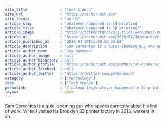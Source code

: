 ```yaml
---
site_title               : "Tech Crunch"
site_url                 : "https://techcrunch.com"
site_locale              : "en_US"
article_slug             : "whatever-happened-to-3d-printing"
article_title            : "Whatever happened to 3D printing?"
article_image            : "https://tctechcrunch2011.files.wordpress.com/2016/07/road-3d-printers1.jpg?w=764&h=400&crop=1"
article_url              : "https://techcrunch.com/2016/07/10/whatever-happened-to-3d-printing/"
article_published_at     : "2016-07-10T11:00:00-03:00"
article_description      : "Sam Cervantes is a quiet-seeming guy who speaks earnestly about his line of work. When I visited his Brooklyn 3D printer factory in 2013, workers in an..."
article_author_name      : "Jay Donovan"
article_author_image     : null
article_author_biography : null
article_author_profile   : "https://techcrunch.com/author/jay-donovan/"
article_author_facebook  : null
article_author_twitter   : "https://twitter.com/getdonovan"
category                 : ['technology']
tags                     : ['Tech Crunch']
permalink                : "/:categories/whatever-happened-to-3d-printing/"
layout                   : post
---
```


Sam Cervantes is a quiet-seeming guy who speaks earnestly about his line of work. When I visited his Brooklyn 3D printer factory in 2013, workers in an...
